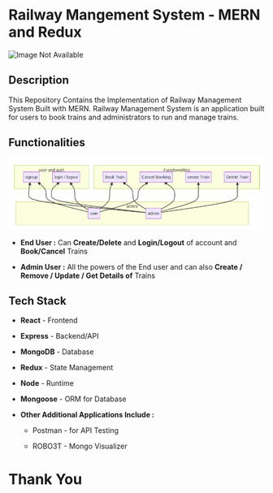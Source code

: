 # Railway Mangement System - MERN and Redux

<img src="https://images.hdqwalls.com/wallpapers/train-mountains-illustration-minimalistic-9l.jpg" title="Railway Art" alt="Image Not Available" data-align="center">

## Description

This Repository Contains the Implementation of Railway Management System Built with MERN. Railway Management System is an application built for users to book trains and administrators to run and manage trains.

## Functionalities

![functionalities](./Images/functionalities.png)

- **End User :** Can **Create/Delete** and **Login/Logout** of account and **Book/Cancel** Trains

- **Admin User :** All the powers of the End user and can also **Create / Remove / Update / Get Details of** Trains

## Tech Stack

- **React** - Frontend

- **Express** - Backend/API

- **MongoDB** - Database

- **Redux** - State Management

- **Node** - Runtime

- **Mongoose** - ORM for Database

- **Other Additional Applications Include :**
  
  - Postman - for API Testing
  
  - ROBO3T - Mongo Visualizer

# Thank You
